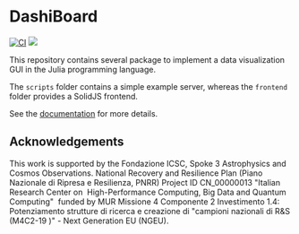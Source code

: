 # DashiBoard

[![CI](https://github.com/LimenResearch/DashiBoard/actions/workflows/ci.yml/badge.svg)](https://github.com/LimenResearch/DashiBoard/actions/workflows/ci.yml)
[![](https://img.shields.io/badge/docs-dev-blue.svg)](https://LimenResearch.github.io/DashiBoard/dev)

This repository contains several package to implement a data visualization GUI in the Julia programming language.

The `scripts` folder contains a simple example server, whereas the `frontend` folder provides a SolidJS frontend.

See the [documentation](https://LimenResearch.github.io/DashiBoard/dev) for more details.

## Acknowledgements

This work is supported by the Fondazione ICSC, Spoke 3 Astrophysics and Cosmos Observations. National Recovery and Resilience Plan (Piano Nazionale di Ripresa e Resilienza, PNRR) Project ID CN_00000013 "Italian Research Center on  High-Performance Computing, Big Data and Quantum Computing"  funded by MUR Missione 4 Componente 2 Investimento 1.4: Potenziamento strutture di ricerca e creazione di "campioni nazionali di R&S (M4C2-19 )" - Next Generation EU (NGEU).